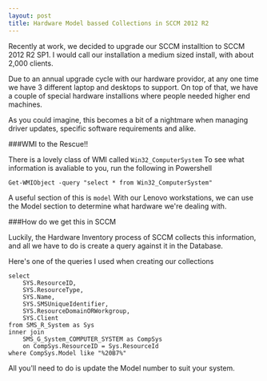 ```yaml
---
layout: post
title: Hardware Model bassed Collections in SCCM 2012 R2
---
```


Recently at work, we decided to upgrade our SCCM installtion to SCCM 2012 R2 SP1. 
I would call our installation a medium sized install, with about 2,000 clients.

Due to an annual upgrade cycle with our hardware providor, at any one time we have 3 different laptop and desktops to support. On top of that, we have a couple of special hardware installions where people needed higher end machines.

As you could imagine, this becomes a bit of a nightmare when managing driver updates, specific software requirements and alike.

###WMI to the Rescue!!

There is a lovely class of WMI called `Win32_ComputerSystem`
To see what information is avaliable to you, run the following in Powershell

```
Get-WMIObject -query "select * from Win32_ComputerSystem"
```

A useful section of this is `model`
With our Lenovo workstations, we can use the Model section to determine what hardware we're dealing with.

###How do we get this in SCCM

Luckily, the Hardware Inventory process of SCCM collects this information, and all we have to do is create a query against it in the Database.

Here's one of the queries I used when creating our collections

```
select 
	SYS.ResourceID,
	SYS.ResourceType,
	SYS.Name,
	SYS.SMSUniqueIdentifier,
	SYS.ResourceDomainORWorkgroup,
	SYS.Client 
from SMS_R_System as Sys 
inner join 
	SMS_G_System_COMPUTER_SYSTEM as CompSys 
	on CompSys.ResourceID = Sys.ResourceId 
where CompSys.Model like "%20B7%"
```

All you'll need to do is update the Model number to suit your system.